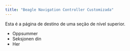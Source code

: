 ```yaml
---
title: "Beagle Navigation Controller Customizada"
---
```


Esta é a página de destino de uma seção de nível superior.

* Oppsummer
* Seksjonen din
* Her
